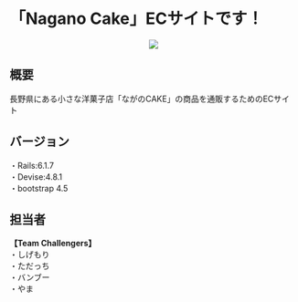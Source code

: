 # 「Nagano Cake」ECサイトです！
<div align="center">
  <img src="https://user-images.githubusercontent.com/119114032/215122136-d8cf7216-c405-4fdf-8ab4-3238dbb31f93.png">
</div>

## 概要
長野県にある小さな洋菓子店「ながのCAKE」の商品を通販するためのECサイト

## バージョン
・Rails:6.1.7  
・Devise:4.8.1  
・bootstrap 4.5  

## 担当者
**【Team Challengers】**  
・しげもり  
・ただっち  
・バンブー  
・やま  
